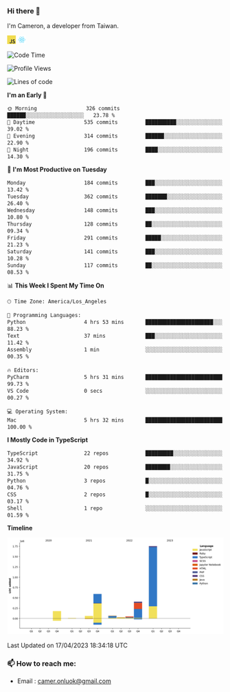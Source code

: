 ### Hi there 👋

I'm Cameron, a developer from Taiwan.


<code><img height="20" src="https://raw.githubusercontent.com/github/explore/80688e429a7d4ef2fca1e82350fe8e3517d3494d/topics/javascript/javascript.png"></code>
<code><img height="20" src="https://raw.githubusercontent.com/github/explore/80688e429a7d4ef2fca1e82350fe8e3517d3494d/topics/react/react.png"></code>



<!--START_SECTION:waka-->
![Code Time](http://img.shields.io/badge/Code%20Time-824%20hrs%2027%20mins-blue)

![Profile Views](http://img.shields.io/badge/Profile%20Views-0-blue)

![Lines of code](https://img.shields.io/badge/From%20Hello%20World%20I%27ve%20Written-3.1%20million%20lines%20of%20code-blue)

**I'm an Early 🐤** 

```text
🌞 Morning                326 commits         ██████░░░░░░░░░░░░░░░░░░░   23.78 % 
🌆 Daytime                535 commits         ██████████░░░░░░░░░░░░░░░   39.02 % 
🌃 Evening                314 commits         ██████░░░░░░░░░░░░░░░░░░░   22.90 % 
🌙 Night                  196 commits         ████░░░░░░░░░░░░░░░░░░░░░   14.30 % 
```
📅 **I'm Most Productive on Tuesday** 

```text
Monday                   184 commits         ███░░░░░░░░░░░░░░░░░░░░░░   13.42 % 
Tuesday                  362 commits         ███████░░░░░░░░░░░░░░░░░░   26.40 % 
Wednesday                148 commits         ███░░░░░░░░░░░░░░░░░░░░░░   10.80 % 
Thursday                 128 commits         ██░░░░░░░░░░░░░░░░░░░░░░░   09.34 % 
Friday                   291 commits         █████░░░░░░░░░░░░░░░░░░░░   21.23 % 
Saturday                 141 commits         ███░░░░░░░░░░░░░░░░░░░░░░   10.28 % 
Sunday                   117 commits         ██░░░░░░░░░░░░░░░░░░░░░░░   08.53 % 
```


📊 **This Week I Spent My Time On** 

```text
🕑︎ Time Zone: America/Los_Angeles

💬 Programming Languages: 
Python                   4 hrs 53 mins       ██████████████████████░░░   88.23 % 
Text                     37 mins             ███░░░░░░░░░░░░░░░░░░░░░░   11.42 % 
Assembly                 1 min               ░░░░░░░░░░░░░░░░░░░░░░░░░   00.35 % 

🔥 Editors: 
PyCharm                  5 hrs 31 mins       █████████████████████████   99.73 % 
VS Code                  0 secs              ░░░░░░░░░░░░░░░░░░░░░░░░░   00.27 % 

💻 Operating System: 
Mac                      5 hrs 32 mins       █████████████████████████   100.00 % 
```

**I Mostly Code in TypeScript** 

```text
TypeScript               22 repos            █████████░░░░░░░░░░░░░░░░   34.92 % 
JavaScript               20 repos            ████████░░░░░░░░░░░░░░░░░   31.75 % 
Python                   3 repos             █░░░░░░░░░░░░░░░░░░░░░░░░   04.76 % 
CSS                      2 repos             █░░░░░░░░░░░░░░░░░░░░░░░░   03.17 % 
Shell                    1 repo              ░░░░░░░░░░░░░░░░░░░░░░░░░   01.59 % 
```



**Timeline**

![Lines of Code chart](https://raw.githubusercontent.com/camer0nluo/camer0nluo/main/assets/bar_graph.png)


 Last Updated on 17/04/2023 18:34:18 UTC
<!--END_SECTION:waka-->

### 📫 How to reach me:
- Email : camer.onluok@gmail.com
